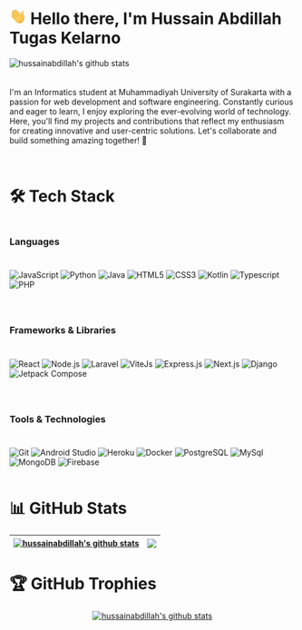 # <img  src="https://raw.githubusercontent.com/ABSphreak/ABSphreak/master/gifs/Hi.gif" width="30px"> Hello there, I'm Hussain Abdillah Tugas Kelarno

<div style="display: flex; flex-wrap: wrap; gap: 20px; align-items: flex-start;">
 <div style="flex: 1; min-width: 300px;">
   <a href="https://github.com/anuraghazra/github-readme-stats">
     <img align="left" src="https://github-readme-stats.vercel.app/api/top-langs?username=hussainabdillah&hide=shaderlab,c%23,lua,procfile&theme=vue-dark&layout=compact&langs_count=8" alt="hussainabdillah's github stats" />
   </a>
 </div>
 <div style="flex: 1; min-width: 300px">
   <p>I'm an Informatics student at Muhammadiyah University of Surakarta with a passion for web development and software engineering. Constantly curious and eager to learn, I enjoy exploring the ever-evolving world of technology. Here, you'll find my projects and contributions that reflect my enthusiasm for creating innovative and user-centric solutions. Let's collaborate and build something amazing together! 🚀</p>
 </div>
</div>
<br>

# 🛠️ Tech Stack

<div style="display: flex; flex-wrap: wrap; gap: 10px; align-items: flex-start;">
  
### Languages
<div style="display: flex; flex-wrap: wrap; gap: 5px; margin-bottom: 15px;">
  
![JavaScript](https://img.shields.io/badge/javascript-%23323330.svg?style=for-the-badge&logo=javascript&logoColor=%23F7DF1E)
![Python](https://img.shields.io/badge/Python-3776AB.svg?style=for-the-badge&logo=Python&logoColor=white)
![Java](https://img.shields.io/badge/java-%23ED8B00.svg?style=for-the-badge&logo=openjdk&logoColor=white)
![HTML5](https://img.shields.io/badge/HTML5-E34F26.svg?style=for-the-badge&logo=HTML5&logoColor=white)
![CSS3](https://img.shields.io/badge/CSS-663399.svg?style=for-the-badge&logo=CSS&logoColor=white)
![Kotlin](https://img.shields.io/badge/Kotlin-7F52FF.svg?style=for-the-badge&logo=Kotlin&logoColor=white)
![Typescript](https://img.shields.io/badge/TypeScript-3178C6.svg?style=for-the-badge&logo=TypeScript&logoColor=white)
![PHP](https://img.shields.io/badge/PHP-777BB4.svg?style=for-the-badge&logo=PHP&logoColor=white)

</div>

### Frameworks & Libraries
<div style="display: flex; flex-wrap: wrap; gap: 5px; margin-bottom: 15px;">
  
![React](https://img.shields.io/badge/React-61DAFB.svg?style=for-the-badge&logo=React&logoColor=black)
![Node.js](https://img.shields.io/badge/Node.js-5FA04E.svg?style=for-the-badge&logo=nodedotjs&logoColor=white)
![Laravel](https://img.shields.io/badge/Laravel-FF2D20.svg?style=for-the-badge&logo=Laravel&logoColor=white) 
![ViteJs](https://img.shields.io/badge/Vite-646CFF.svg?style=for-the-badge&logo=Vite&logoColor=white)
![Express.js](https://img.shields.io/badge/Express-000000.svg?style=for-the-badge&logo=Express&logoColor=white)
![Next.js](https://img.shields.io/badge/Next.js-000000.svg?style=for-the-badge&logo=nextdotjs&logoColor=white)
![Django](https://img.shields.io/badge/django-%23092E20.svg?style=for-the-badge&logo=django&logoColor=white)
![Jetpack Compose](https://img.shields.io/badge/Jetpack%20Compose-4285F4.svg?style=for-the-badge&logo=Jetpack-Compose&logoColor=white)

</div>

### Tools & Technologies
<div style="display: flex; flex-wrap: wrap; gap: 5px;">
  
![Git](https://img.shields.io/badge/Git-F05032.svg?style=for-the-badge&logo=Git&logoColor=white)
![Android Studio](https://img.shields.io/badge/Android%20Studio-3DDC84.svg?style=for-the-badge&logo=Android-Studio&logoColor=white)
![Heroku](https://img.shields.io/badge/heroku-%23430098.svg?style=for-the-badge&logo=heroku&logoColor=white)
![Docker](https://img.shields.io/badge/Docker-2496ED.svg?style=for-the-badge&logo=Docker&logoColor=white)
![PostgreSQL](https://img.shields.io/badge/PostgreSQL-4169E1.svg?style=for-the-badge&logo=PostgreSQL&logoColor=white)
![MySql](https://img.shields.io/badge/MySQL-4479A1.svg?style=for-the-badge&logo=MySQL&logoColor=white) 
![MongoDB](https://img.shields.io/badge/MongoDB-47A248.svg?style=for-the-badge&logo=MongoDB&logoColor=white) 
![Firebase](https://img.shields.io/badge/Firebase-DD2C00.svg?style=for-the-badge&logo=Firebase&logoColor=white) 

</div>

</div>

# 📊 GitHub Stats 
| <a href="https://github.com/anuraghazra/github-readme-stats"><img align="center" src="https://github-readme-stats.vercel.app/api?username=hussainabdillah&theme=react&show_icons=true&include_all_commits=true&count_private=true&hide_border=true" alt="hussainabdillah's github stats" /></a> | <a href="https://github.com/anuraghazra/github-readme-stats"><img align="center" src="https://github-readme-streak-stats.herokuapp.com/?user=hussainabdillah&theme=react&hide_border=true" /></a>
| ------------- | ------------- |

# 🏆 GitHub Trophies 
<p align="center">
<a href="https://github.com/anuraghazra/github-readme-stats"><img align="center" src="https://github-profile-trophy.vercel.app/?username=hussainabdillah&theme=dracula&no-frame=true&no-bg=false&margin-w=4" alt="hussainabdillah's github stats" /></a> 
</p>

<!---
<p align="center">
<ahref=#><img src="contributions.svg"></a>
</p>

[![Discord](https://img.shields.io/badge/Discord-%237289DA.svg?logo=discord&logoColor=white)](https://discord.gg/https://discord.gg/zhmPnwdQbv) 
[![Facebook](https://img.shields.io/badge/Facebook-%231877F2.svg?logo=Facebook&logoColor=white)](https://facebook.com/hussainkelarno) 
[![Instagram](https://img.shields.io/badge/Instagram-%23E4405F.svg?logo=Instagram&logoColor=white)](https://instagram.com/hussainabdillah) 
[![TikTok](https://img.shields.io/badge/TikTok-%23000000.svg?logo=TikTok&logoColor=white)](https://tiktok.com/@Ichisnn_) 
[![Twitch](https://img.shields.io/badge/Twitch-%239146FF.svg?logo=Twitch&logoColor=white)](https://twitch.tv/hussainabdillah) 
[![Twitter](https://img.shields.io/badge/Twitter-%231DA1F2.svg?logo=Twitter&logoColor=white)](https://twitter.com/hussainabdilla) 



<!--### ✍️ Random Quote
![](https://quotes-github-readme.vercel.app/api?type=horizontal&theme=tokyonight)

<!--# 💫 About Me:
I'm currently learning JavaScript

<!-- [![](https://visitcount.itsvg.in/api?id=hussainabdillah&icon=2&color=11)](https://visitcount.itsvg.in) -->
<!-- Proudly created with GPRM ( https://gprm.itsvg.in ) -->
<!---
hussainabdillah/hussainabdillah is a ✨ special ✨ repository because its `README.md` (this file) appears on your GitHub profile.
You can click the Preview link to take a look at your changes.
--->

<!--
**hussainkelarno/hussainkelarno** is a ✨ _special_ ✨ repository because its `README.md` (this file) appears on your GitHub profile.

Here are some ideas to get you started:

- 🔭 I’m currently working on ...
- 🌱 I’m currently learning ...
- 👯 I’m looking to collaborate on ...
- 🤔 I’m looking for help with ...
- 💬 Ask me about ...
- 📫 How to reach me: ...
- 😄 Pronouns: ...
- ⚡ Fun fact: ...
-->
